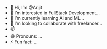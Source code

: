 - 👋 Hi, I’m @Arijit
- 👀 I’m interested in FullStack Development...
- 🌱 I’m currently learning Ai and ML...
- 💞️ I’m looking to collaborate with freelancer...
- 📫 
- 😄 Pronouns: ...
- ⚡ Fun fact: ...

<!---
BrutalViper/BrutalViper is a ✨ special ✨ repository because its `README.md` (this file) appears on your GitHub profile.
You can click the Preview link to take a look at your changes.
--->
